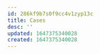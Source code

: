 ```yaml
---
id: 286kf9b7s0f9cc4v1zyp13c
title: Cases
desc: ''
updated: 1647375340028
created: 1647375340028
---
```


